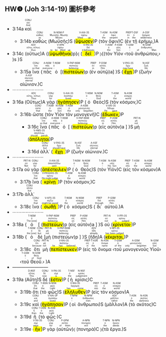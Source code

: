 ## HW❹ (Joh 3:14-19) 圖析參考

- 3:14a <RUBY><ruby><ruby>καὶ<rt>And</rt></ruby><rt>καί</rt></ruby><rt>CONJ</rt></RUBY> 
	- 3:14b <RUBY><ruby><ruby>καθὼς<rt>as</rt></ruby><rt>καθώς</rt></ruby><rt>CONJ</rt></RUBY> (<RUBY><ruby><ruby>Μωϋσῆς<rt>Moses</rt></ruby><rt>Μωϋσῆς, Μωσῆς</rt></ruby><rt>N-NSM-P</rt></RUBY>)S (<RUBY><ruby><ruby><mark class='verb'>ὕψωσεν</mark><rt>lifted up</rt></ruby><rt>ὑψόω</rt></ruby><rt>V-AAI-3S</rt></RUBY>)P (<RUBY><ruby><ruby>τὸν<rt>the</rt></ruby><rt>ὁ</rt></ruby><rt>T-ASM</rt></RUBY> <RUBY><ruby><ruby>ὄφιν<rt>serpent</rt></ruby><rt>ὄφις</rt></ruby><rt>N-ASM</rt></RUBY>)C (<RUBY><ruby><ruby>ἐν<rt>in</rt></ruby><rt>ἐν</rt></ruby><rt>PREP</rt></RUBY> <RUBY><ruby><ruby>τῇ<rt>the</rt></ruby><rt>ὁ</rt></ruby><rt>T-DSF</rt></RUBY> <RUBY><ruby><ruby>ἐρήμῳ,<rt>wilderness</rt></ruby><rt>ἔρημος</rt></ruby><rt>A-DSF</rt></RUBY>)A 
- 3:14c (<RUBY><ruby><ruby>οὕτως<rt>thus</rt></ruby><rt>οὕτω, οὕτως</rt></ruby><rt>ADV</rt></RUBY>)A {(<RUBY><ruby><ruby><mark class='inf'>ὑψωθῆναι</mark><rt>to be lifted up</rt></ruby><rt>ὑψόω</rt></ruby><rt>V-APN</rt></RUBY>)p}⦇ (<RUBY><ruby><ruby><mark class='verb'>δεῖ</mark><rt>it behooves</rt></ruby><rt>δεῖ</rt></ruby><rt>V-PAI-3S</rt></RUBY>)P ⦈{(<RUBY><ruby><ruby>τὸν<rt>the</rt></ruby><rt>ὁ</rt></ruby><rt>T-ASM</rt></RUBY> <RUBY><ruby><ruby>Υἱὸν<rt>Son</rt></ruby><rt>υἱός</rt></ruby><rt>P-ASM</rt></RUBY> ‹<RUBY><ruby><ruby>τοῦ<rt>-</rt></ruby><rt>ὁ</rt></ruby><rt>T-GSM</rt></RUBY> <RUBY><ruby><ruby>ἀνθρώπου,<rt>of Man</rt></ruby><rt>ἄνθρωπος</rt></ruby><rt>N-GSM</rt></RUBY>› )s }S
	- 3:15a <RUBY><ruby><ruby>ἵνα<rt>so that</rt></ruby><rt>ἵνα</rt></ruby><rt>CONJ</rt></RUBY> {<RUBY><ruby><ruby>πᾶς<rt>everyone</rt></ruby><rt>πᾶς</rt></ruby><rt>A-NSM</rt></RUBY> <RUBY><ruby><ruby>ὁ<rt>-</rt></ruby><rt>ὁ</rt></ruby><rt>T-NSM</rt></RUBY> [(<RUBY><ruby><ruby><mark class='ptc'>πιστεύων</mark><rt>believing</rt></ruby><rt>πιστεύω</rt></ruby><rt>V-PAP-NSM</rt></RUBY>)p (<RUBY><ruby><ruby>ἐν<rt>in</rt></ruby><rt>ἐν</rt></ruby><rt>PREP</rt></RUBY> <RUBY><ruby><ruby>αὐτῷ<rt>Him</rt></ruby><rt>αὐτός</rt></ruby><rt>P-DSM</rt></RUBY>)a] }S (<RUBY><ruby><ruby><mark class='verb'>ἔχῃ</mark><rt>may have</rt></ruby><rt>ἔχω</rt></ruby><rt>V-PAS-3S</rt></RUBY>)P (<RUBY><ruby><ruby>ζωὴν<rt>life</rt></ruby><rt>ζωή</rt></ruby><rt>N-ASF</rt></RUBY> <RUBY><ruby><ruby>αἰώνιον.<rt>eternal</rt></ruby><rt>αἰώνιος</rt></ruby><rt>A-ASF</rt></RUBY>)C
- ⋯⋯⋯⋯⋯⋯⋯
- 3:16a (<RUBY><ruby><ruby>Οὕτως<rt>Thus</rt></ruby><rt>οὕτω, οὕτως</rt></ruby><rt>ADV</rt></RUBY>)A <RUBY><ruby><ruby>γὰρ<rt>for</rt></ruby><rt>γάρ</rt></ruby><rt>CONJ</rt></RUBY> (<RUBY><ruby><ruby><mark class='verb'>ἠγάπησεν</mark><rt>loved</rt></ruby><rt>ἀγαπάω</rt></ruby><rt>V-AAI-3S</rt></RUBY>)P (<RUBY><ruby><ruby>ὁ<rt>-</rt></ruby><rt>ὁ</rt></ruby><rt>T-NSM</rt></RUBY> <RUBY><ruby><ruby>Θεὸς<rt>God</rt></ruby><rt>θεός</rt></ruby><rt>N-NSM</rt></RUBY>)S (<RUBY><ruby><ruby>τὸν<rt>the</rt></ruby><rt>ὁ</rt></ruby><rt>T-ASM</rt></RUBY> <RUBY><ruby><ruby>κόσμον,<rt>world</rt></ruby><rt>κόσμος</rt></ruby><rt>N-ASM</rt></RUBY>)C
	- 3:16b <RUBY><ruby><ruby>ὥστε<rt>that</rt></ruby><rt>ὥστε</rt></ruby><rt>CONJ</rt></RUBY> (<RUBY><ruby><ruby>τὸν<rt>the</rt></ruby><rt>ὁ</rt></ruby><rt>T-ASM</rt></RUBY> <RUBY><ruby><ruby>Υἱὸν<rt>Son</rt></ruby><rt>υἱός</rt></ruby><rt>N-ASM</rt></RUBY> <RUBY><ruby><ruby>τὸν<rt>the</rt></ruby><rt>ὁ</rt></ruby><rt>T-ASM</rt></RUBY> <RUBY><ruby><ruby>μονογενῆ<rt>only begotten</rt></ruby><rt>μονογενής</rt></ruby><rt>A-ASM</rt></RUBY>)C (<RUBY><ruby><ruby><mark class='verb'>ἔδωκεν,</mark><rt>He gave</rt></ruby><rt>δίδωμι</rt></ruby><rt>V-AAI-3S</rt></RUBY>)P 
		- 3:16c <RUBY><ruby><ruby>ἵνα<rt>so that</rt></ruby><rt>ἵνα</rt></ruby><rt>CONJ</rt></RUBY> {<RUBY><ruby><ruby>πᾶς<rt>everyone</rt></ruby><rt>πᾶς</rt></ruby><rt>A-NSM</rt></RUBY> <RUBY><ruby><ruby>ὁ<rt>-</rt></ruby><rt>ὁ</rt></ruby><rt>T-NSM</rt></RUBY> [ (<RUBY><ruby><ruby><mark class='ptc'>πιστεύων</mark><rt>believing</rt></ruby><rt>πιστεύω</rt></ruby><rt>V-PAP-NSM</rt></RUBY>)p (<RUBY><ruby><ruby>εἰς<rt>in</rt></ruby><rt>εἰς</rt></ruby><rt>PREP</rt></RUBY> <RUBY><ruby><ruby>αὐτὸν<rt>Him</rt></ruby><rt>αὐτός</rt></ruby><rt>P-ASM</rt></RUBY>)a ] }S <RUBY><ruby><ruby>μὴ<rt>not</rt></ruby><rt>μή</rt></ruby><rt>PRT-N</rt></RUBY> (<RUBY><ruby><ruby><mark class='verb'>ἀπόληται</mark><rt>should perish</rt></ruby><rt>ἀπολλύω</rt></ruby><rt>V-AMS-3S</rt></RUBY>)P
		- 3:16d <RUBY><ruby><ruby>ἀλλ᾽<rt>but</rt></ruby><rt>ἀλλά</rt></ruby><rt>CONJ</rt></RUBY> (<RUBY><ruby><ruby><mark class='verb'>ἔχῃ</mark><rt>should have</rt></ruby><rt>ἔχω</rt></ruby><rt>V-PAS-3S</rt></RUBY>)P (<RUBY><ruby><ruby>ζωὴν<rt>life</rt></ruby><rt>ζωή</rt></ruby><rt>N-ASF</rt></RUBY> <RUBY><ruby><ruby>αἰώνιον.<rt>eternal</rt></ruby><rt>αἰώνιος</rt></ruby><rt>A-ASF</rt></RUBY>)C
- ⋯⋯⋯⋯⋯⋯⋯
- 3:17a <RUBY><ruby><ruby>οὐ<rt>Not</rt></ruby><rt>οὐ</rt></ruby><rt>PRT-N</rt></RUBY> <RUBY><ruby><ruby>γὰρ<rt>for</rt></ruby><rt>γάρ</rt></ruby><rt>CONJ</rt></RUBY> (<RUBY><ruby><ruby><mark class='verb'>ἀπέστειλεν</mark><rt>sent</rt></ruby><rt>ἀποστέλλω</rt></ruby><rt>V-AAI-3S</rt></RUBY>)P (<RUBY><ruby><ruby>ὁ<rt>-</rt></ruby><rt>ὁ</rt></ruby><rt>T-NSM</rt></RUBY> <RUBY><ruby><ruby>Θεὸς<rt>God</rt></ruby><rt>θεός</rt></ruby><rt>N-NSM</rt></RUBY>)S (<RUBY><ruby><ruby>τὸν<rt>-</rt></ruby><rt>ὁ</rt></ruby><rt>T-ASM</rt></RUBY> <RUBY><ruby><ruby>Υἱὸν<rt>His Son</rt></ruby><rt>υἱός</rt></ruby><rt>N-ASM</rt></RUBY>)C (<RUBY><ruby><ruby>εἰς<rt>into</rt></ruby><rt>εἰς</rt></ruby><rt>PREP</rt></RUBY> <RUBY><ruby><ruby>τὸν<rt>the</rt></ruby><rt>ὁ</rt></ruby><rt>T-ASM</rt></RUBY> <RUBY><ruby><ruby>κόσμον<rt>world</rt></ruby><rt>κόσμος</rt></ruby><rt>N-ASM</rt></RUBY>)A
	- 3:17b <RUBY><ruby><ruby>ἵνα<rt>that</rt></ruby><rt>ἵνα</rt></ruby><rt>CONJ</rt></RUBY> (<RUBY><ruby><ruby><mark class='verb'>κρίνῃ</mark><rt>He might judge</rt></ruby><rt>κρίνω</rt></ruby><rt>V-PAS⁞AAS-3S</rt></RUBY>)P (<RUBY><ruby><ruby>τὸν<rt>the</rt></ruby><rt>ὁ</rt></ruby><rt>T-ASM</rt></RUBY> <RUBY><ruby><ruby>κόσμον,<rt>world</rt></ruby><rt>κόσμος</rt></ruby><rt>N-ASM</rt></RUBY>)C
- 3:17b <RUBY><ruby><ruby>ἀλλ᾽<rt>but</rt></ruby><rt>ἀλλά</rt></ruby><rt>CONJ</rt></RUBY>
	- 3:18c <RUBY><ruby><ruby>ἵνα<rt>that</rt></ruby><rt>ἵνα</rt></ruby><rt>CONJ</rt></RUBY> (<RUBY><ruby><ruby><mark class='verb'>σωθῇ</mark><rt>might be saved</rt></ruby><rt>σῴζω</rt></ruby><rt>V-APS-3S</rt></RUBY>)P (<RUBY><ruby><ruby>ὁ<rt>the</rt></ruby><rt>ὁ</rt></ruby><rt>T-NSM</rt></RUBY> <RUBY><ruby><ruby>κόσμος<rt>world</rt></ruby><rt>κόσμος</rt></ruby><rt>N-NSM</rt></RUBY>)S (<RUBY><ruby><ruby>δι᾽<rt>through</rt></ruby><rt>διά</rt></ruby><rt>PREP</rt></RUBY> <RUBY><ruby><ruby>αὐτοῦ.<rt>Him</rt></ruby><rt>αὐτός</rt></ruby><rt>P-GSM</rt></RUBY>)A
- ⋯⋯⋯⋯⋯⋯⋯
- 3:18a {<RUBY><ruby><ruby>ὁ<rt>The [one]</rt></ruby><rt>ὁ</rt></ruby><rt>T-NSM</rt></RUBY> [ (<RUBY><ruby><ruby><mark class='ptc'>πιστεύων</mark><rt>believing</rt></ruby><rt>πιστεύω</rt></ruby><rt>V-PAP-NSM</rt></RUBY>)p (<RUBY><ruby><ruby>εἰς<rt>on</rt></ruby><rt>εἰς</rt></ruby><rt>PREP</rt></RUBY> <RUBY><ruby><ruby>αὐτὸν<rt>Him</rt></ruby><rt>αὐτός</rt></ruby><rt>P-ASM</rt></RUBY>)a ] }S <RUBY><ruby><ruby>οὐ<rt>not</rt></ruby><rt>οὐ</rt></ruby><rt>PRT-N</rt></RUBY> (<RUBY><ruby><ruby><mark class='verb'>κρίνεται·</mark><rt>is judged</rt></ruby><rt>κρίνω</rt></ruby><rt>V-PPI-3S</rt></RUBY>)P 
- 3:18b {<RUBY><ruby><ruby>ὁ<rt>the [one]</rt></ruby><rt>ὁ</rt></ruby><rt>T-NSM</rt></RUBY> <RUBY><ruby><ruby>δὲ<rt>but</rt></ruby><rt>δέ</rt></ruby><rt>CONJ</rt></RUBY> [<RUBY><ruby><ruby>μὴ<rt>not</rt></ruby><rt>μή</rt></ruby><rt>PRT-N</rt></RUBY> (<RUBY><ruby><ruby><em><em>πιστεύων</em></em><rt>believing</rt></ruby><rt>πιστεύω</rt></ruby><rt>V-PAP-NSM</rt></RUBY>)p ] }S (<RUBY><ruby><ruby>ἤδη<rt>already</rt></ruby><rt>ἤδη</rt></ruby><rt>ADV</rt></RUBY>)A (<RUBY><ruby><ruby><mark class='verb'>κέκριται,</mark><rt>has been judged</rt></ruby><rt>κρίνω</rt></ruby><rt>V-RPI-3S</rt></RUBY>)P
	- 3:18c <RUBY><ruby><ruby>ὅτι<rt>because</rt></ruby><rt>ὅτι</rt></ruby><rt>CONJ</rt></RUBY> <RUBY><ruby><ruby>μὴ<rt>not</rt></ruby><rt>μή</rt></ruby><rt>PRT-N</rt></RUBY> (<RUBY><ruby><ruby><mark class='verb'>πεπίστευκεν</mark><rt>he has believed</rt></ruby><rt>πιστεύω</rt></ruby><rt>V-RAI-3S</rt></RUBY>)P (<RUBY><ruby><ruby>εἰς<rt>in</rt></ruby><rt>εἰς</rt></ruby><rt>PREP</rt></RUBY> <RUBY><ruby><ruby>τὸ<rt>the</rt></ruby><rt>ὁ</rt></ruby><rt>T-ASN</rt></RUBY> <RUBY><ruby><ruby>ὄνομα<rt>name</rt></ruby><rt>ὄνομα</rt></ruby><rt>N-ASN</rt></RUBY> ‹<RUBY><ruby><ruby>τοῦ<rt>of the</rt></ruby><rt>ὁ</rt></ruby><rt>T-GSM</rt></RUBY> <RUBY><ruby><ruby>μονογενοῦς<rt>only begotten</rt></ruby><rt>μονογενής</rt></ruby><rt>A-GSM</rt></RUBY> <RUBY><ruby><ruby>Υἱοῦ<rt>Son</rt></ruby><rt>υἱός</rt></ruby><rt>N-GSM</rt></RUBY>› ‹<RUBY><ruby><ruby>τοῦ<rt>-</rt></ruby><rt>ὁ</rt></ruby><rt>T-GSM</rt></RUBY> <RUBY><ruby><ruby>Θεοῦ.<rt>of God</rt></ruby><rt>θεός</rt></ruby><rt>N-GSM</rt></RUBY>› )A 
- ————————
- 3:19a (<RUBY><ruby><ruby>Αὕτη<rt>This</rt></ruby><rt>οὗτος</rt></ruby><rt>D-NSF</rt></RUBY>)S <RUBY><ruby><ruby>δέ<rt>now</rt></ruby><rt>δέ</rt></ruby><rt>CONJ</rt></RUBY> (<RUBY><ruby><ruby><mark class='verb'>ἐστιν</mark><rt>is</rt></ruby><rt>εἰμί</rt></ruby><rt>V-PAI-3S</rt></RUBY>)P (<RUBY><ruby><ruby>ἡ<rt>the</rt></ruby><rt>ὁ</rt></ruby><rt>T-NSF</rt></RUBY> <RUBY><ruby><ruby>κρίσις<rt>judgement</rt></ruby><rt>κρίσις</rt></ruby><rt>N-NSF</rt></RUBY>)C
	- 3:19b <RUBY><ruby><ruby>ὅτι<rt>that</rt></ruby><rt>ὅτι</rt></ruby><rt>CONJ</rt></RUBY> (<RUBY><ruby><ruby>τὸ<rt>the</rt></ruby><rt>ὁ</rt></ruby><rt>T-NSN</rt></RUBY> <RUBY><ruby><ruby>φῶς<rt>Light</rt></ruby><rt>φῶς</rt></ruby><rt>N-NSN</rt></RUBY>)S (<RUBY><ruby><ruby><mark class='verb'>ἐλήλυθεν</mark><rt>has come</rt></ruby><rt>ἔρχομαι</rt></ruby><rt>V-RAI-3S</rt></RUBY>)P (<RUBY><ruby><ruby>εἰς<rt>into</rt></ruby><rt>εἰς</rt></ruby><rt>PREP</rt></RUBY> <RUBY><ruby><ruby>τὸν<rt>the</rt></ruby><rt>ὁ</rt></ruby><rt>T-ASM</rt></RUBY> <RUBY><ruby><ruby>κόσμον<rt>world</rt></ruby><rt>κόσμος</rt></ruby><rt>N-ASM</rt></RUBY>)A
	- 3:19c <RUBY><ruby><ruby>καὶ<rt>and</rt></ruby><rt>καί</rt></ruby><rt>CONJ</rt></RUBY> (<RUBY><ruby><ruby><mark class='verb'>ἠγάπησαν</mark><rt>loved</rt></ruby><rt>ἀγαπάω</rt></ruby><rt>V-AAI-3P</rt></RUBY>)P (<RUBY><ruby><ruby>οἱ<rt>-</rt></ruby><rt>ὁ</rt></ruby><rt>T-NPM</rt></RUBY> <RUBY><ruby><ruby>ἄνθρωποι<rt>men</rt></ruby><rt>ἄνθρωπος</rt></ruby><rt>N-NPM</rt></RUBY>)S (<RUBY><ruby><ruby>μᾶλλον<rt>rather</rt></ruby><rt>μᾶλλον</rt></ruby><rt>ADV</rt></RUBY>)A (<RUBY><ruby><ruby>τὸ<rt>the</rt></ruby><rt>ὁ</rt></ruby><rt>T-ASN</rt></RUBY> <RUBY><ruby><ruby>σκότος<rt>darkness</rt></ruby><rt>σκότος</rt></ruby><rt>N-ASN</rt></RUBY>)C
	- 3:19d <RUBY><ruby><ruby>ἢ<rt>than</rt></ruby><rt>ἤ</rt></ruby><rt>CONJ</rt></RUBY> (<RUBY><ruby><ruby>τὸ<rt>the</rt></ruby><rt>ὁ</rt></ruby><rt>T-ASN</rt></RUBY> <RUBY><ruby><ruby>φῶς·<rt>Light</rt></ruby><rt>φῶς</rt></ruby><rt>N-ASN</rt></RUBY>)C 
	- 3:19e (<RUBY><ruby><ruby><mark class='verb'>ἦν</mark><rt>were</rt></ruby><rt>εἰμί</rt></ruby><rt>V-IAI-3S</rt></RUBY>)P <RUBY><ruby><ruby>γὰρ<rt>for</rt></ruby><rt>γάρ</rt></ruby><rt>CONJ</rt></RUBY> (<RUBY><ruby><ruby>αὐτῶν<rt>of them</rt></ruby><rt>αὐτός</rt></ruby><rt>P-GPM</rt></RUBY>)⦇ (<RUBY><ruby><ruby>πονηρὰ<rt>evil</rt></ruby><rt>πονηρός</rt></ruby><rt>A-NPN</rt></RUBY>)C ⦈(<RUBY><ruby><ruby>τὰ<rt>the</rt></ruby><rt>ὁ</rt></ruby><rt>T-NPN</rt></RUBY> <RUBY><ruby><ruby>ἔργα.<rt>deeds</rt></ruby><rt>ἔργον</rt></ruby><rt>N-NPN</rt></RUBY>)S